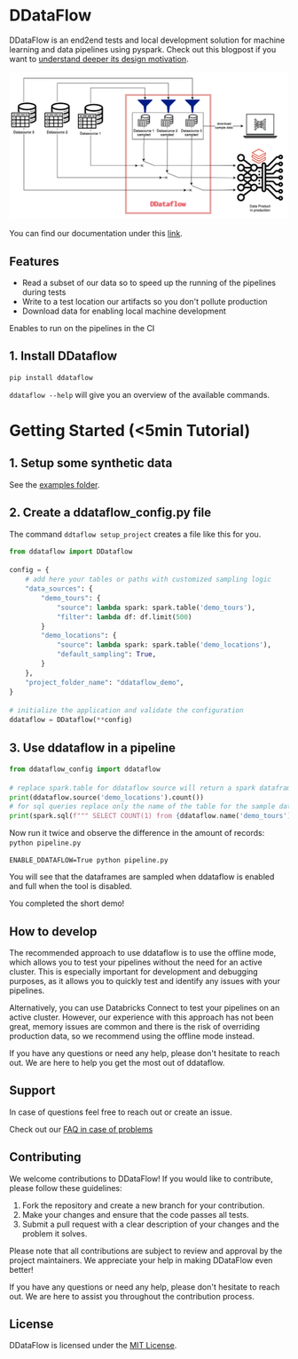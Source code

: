 # DDataFlow

DDataFlow is an end2end tests and local development solution for machine learning and data pipelines using pyspark.
Check out this blogpost if you want to [understand deeper its design motivation](https://www.getyourguide.careers/posts/ddataflow-a-tool-for-data-end-to-end-tests-for-machine-learning-pipelines).

![ddataflow overview](docs/ddataflow.png)

You can find our documentation under this [link](https://code.getyourguide.com/DDataFlow/).

## Features

- Read a subset of our data so to speed up the running of the pipelines during tests
- Write to a test location our artifacts so you don't pollute production
- Download data for enabling local machine development

Enables to run on the pipelines in the CI

## 1. Install DDataflow

```sh
pip install ddataflow 
```

`ddataflow --help` will give you an overview of the available commands.


# Getting Started (<5min Tutorial)


## 1. Setup some synthetic data

See the [examples folder](examples/pipeline.py).

## 2. Create a ddataflow_config.py file

The command `ddtaflow setup_project` creates a file like this for you.

```py
from ddataflow import DDataflow

config = {
    # add here your tables or paths with customized sampling logic
    "data_sources": {
        "demo_tours": {
            "source": lambda spark: spark.table('demo_tours'),
            "filter": lambda df: df.limit(500)
        }
        "demo_locations": {
            "source": lambda spark: spark.table('demo_locations'),
            "default_sampling": True,
        }
    },
    "project_folder_name": "ddataflow_demo",
}

# initialize the application and validate the configuration
ddataflow = DDataflow(**config)
```

## 3. Use ddataflow in a pipeline

```py
from ddataflow_config import ddataflow

# replace spark.table for ddataflow source will return a spark dataframe
print(ddataflow.source('demo_locations').count())
# for sql queries replace only the name of the table for the sample data source name provided by ddataflow
print(spark.sql(f""" SELECT COUNT(1) from {ddataflow.name('demo_tours')}""").collect()[0]['count(1)'])
```

Now run it twice and observe the difference in the amount of records:
`python pipeline.py`

`ENABLE_DDATAFLOW=True python pipeline.py`

You will see that the dataframes are sampled when ddataflow is enabled and full when the tool is disabled.

You completed the short demo!

## How to develop

The recommended approach to use ddataflow is to use the offline mode, which allows you to test your pipelines without the need for an active cluster. This is especially important for development and debugging purposes, as it allows you to quickly test and identify any issues with your pipelines.

Alternatively, you can use Databricks Connect to test your pipelines on an active cluster. However, our experience with this approach has not been great, memory issues are common and there is the risk of overriding production data, so we recommend using the offline mode instead.

If you have any questions or need any help, please don't hesitate to reach out. We are here to help you get the most out of ddataflow.


## Support

In case of questions feel free to reach out or create an issue.

Check out our [FAQ in case of problems](https://github.com/getyourguide/DDataFlow/blob/main/docs/FAQ.md)

## Contributing

We welcome contributions to DDataFlow! If you would like to contribute, please follow these guidelines:

1. Fork the repository and create a new branch for your contribution.
2. Make your changes and ensure that the code passes all tests.
3. Submit a pull request with a clear description of your changes and the problem it solves.

Please note that all contributions are subject to review and approval by the project maintainers. We appreciate your help in making DDataFlow even better!

If you have any questions or need any help, please don't hesitate to reach out. We are here to assist you throughout the contribution process.

## License
DDataFlow is licensed under the [MIT License](https://github.com/getyourguide/DDataFlow/blob/main/LICENSE).
